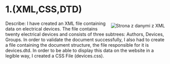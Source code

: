 # 1.(XML,CSS,DTD)



<img src="https://i.imgflip.com/50tii7.gif" style="float: right; margin-right: 7px; margin-top: 7px;" title="Strona z danymi z XML"/>Describe: 
I have created an XML file containing data on electrical devices. The file contains twenty electrical devices and consists of three subtrees: Authors, Devices, Groups.
In order to validate the document successfully, I also had to create a file containing the document structure, the file responsible for it is devices.dtd.
In order to be able to display this data on the website in a legible way, I created a CSS File (devices.css).
